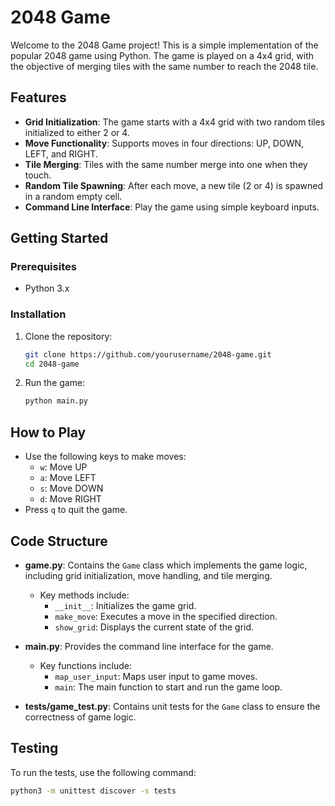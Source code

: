 # 2048 Game

Welcome to the 2048 Game project! This is a simple implementation of the popular 2048 game using Python. The game is played on a 4x4 grid, with the objective of merging tiles with the same number to reach the 2048 tile.

## Features

- **Grid Initialization**: The game starts with a 4x4 grid with two random tiles initialized to either 2 or 4.
- **Move Functionality**: Supports moves in four directions: UP, DOWN, LEFT, and RIGHT.
- **Tile Merging**: Tiles with the same number merge into one when they touch.
- **Random Tile Spawning**: After each move, a new tile (2 or 4) is spawned in a random empty cell.
- **Command Line Interface**: Play the game using simple keyboard inputs.

## Getting Started

### Prerequisites

- Python 3.x

### Installation

1. Clone the repository:
   ```bash
   git clone https://github.com/yourusername/2048-game.git
   cd 2048-game
   ```

2. Run the game:
   ```bash
   python main.py
   ```

## How to Play

- Use the following keys to make moves:
  - `w`: Move UP
  - `a`: Move LEFT
  - `s`: Move DOWN
  - `d`: Move RIGHT
- Press `q` to quit the game.

## Code Structure

- **game.py**: Contains the `Game` class which implements the game logic, including grid initialization, move handling, and tile merging.
  - Key methods include:
    - `__init__`: Initializes the game grid.
    - `make_move`: Executes a move in the specified direction.
    - `show_grid`: Displays the current state of the grid.

- **main.py**: Provides the command line interface for the game.
  - Key functions include:
    - `map_user_input`: Maps user input to game moves.
    - `main`: The main function to start and run the game loop.

- **tests/game_test.py**: Contains unit tests for the `Game` class to ensure the correctness of game logic.

## Testing

To run the tests, use the following command:

```bash
python3 -m unittest discover -s tests
```
